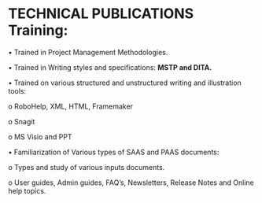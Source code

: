 # **TECHNICAL PUBLICATIONS Training:**

•	Trained in Project Management Methodologies. 

•	Trained in Writing styles and specifications: **MSTP and DITA.** 

•	Trained on various structured and unstructured writing and illustration tools: 

o	RoboHelp, XML, HTML, Framemaker 

o	Snagit

o MS Visio and PPT 

•	Familiarization of Various types of SAAS and PAAS documents: 

o	Types and study of various inputs documents.

o User guides, Admin guides, FAQ’s, Newsletters, Release Notes and Online help topics. 
